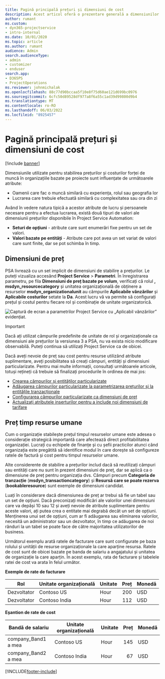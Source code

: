 ```yaml
---
title: Pagină principală prețuri și dimensiuni de cost
description: Acest articol oferă o prezentare generală a dimensiunilor prețurilor.
author: rumant
ms.custom:
- dyn365-projectservice
- intro-internal
ms.date: 10/01/2020
ms.topic: article
ms.author: rumant
audience: Admin
search.audienceType:
- admin
- customizer
- enduser
search.app:
- D365PS
- ProjectOperations
ms.reviewer: johnmichalak
ms.openlocfilehash: 88c77d90bccaa5f10e8f75d60ae121d699bc0976
ms.sourcegitcommit: 6cfc50d89528df977a8f6a55c1ad39d99800d9b4
ms.translationtype: MT
ms.contentlocale: ro-RO
ms.lasthandoff: 06/03/2022
ms.locfileid: "8925457"
---
```

# <a name="pricing-and-costing-dimensions-home-page"></a>Pagină principală prețuri și dimensiuni de cost

[!include [banner](../includes/psa-now-project-operations.md)]

Dimensiunile utilizate pentru stabilirea prețurilor și costurilor forței de muncă în organizațiile bazate pe proiecte sunt influențate de următoarele atribute:

- Oamenii care fac o muncă similară cu experiența, rolul sau geografia lor
- Lucrarea care trebuie efectuată similară cu complexitatea sau ora din zi

Având în vedere natura tipică a acestor atribute de lucru și persoanele necesare pentru a efectua lucrarea, există două tipuri de valori ale dimensiunii prețurilor disponibile în Project Service Automation: 

- **Seturi de opțiuni** - atribute care sunt enumerări fixe pentru un set de valori.
- **Valori bazate pe entități** - Atribute care pot avea un set variat de valori care sunt finite, dar se pot schimba în timp.

## <a name="pricing-dimensions"></a>Dimensiuni de preț

PSA livrează cu un set implicit de dimensiuni de stabilire a prețurilor. Le puteți vizualiza accesând **Project Service** > **Parametri**. În înregistrarea parametru, pe fila **Dimensiuni de preț bazate pe volum**, verificați că rolul **, msdyn_resourcecategory** și unitatea organizațională de obținere a resurselor **msdyn_organizationalunit** au câmpurile **Aplicabile vânzărilor** și **Aplicabile costurilor** setate la **Da**. Acest lucru vă va permite să configurați prețul și costul pentru fiecare rol și combinație de unitate organizatorică.

![Captură de ecran a parametrilor Project Service cu „Aplicabil vânzărilor” evidențiat.](media/PS-OOB-parameters.png)

> [!IMPORTANT]
> Dacă ați utilizat câmpurile predefinite de unitate de rol și organizaționale ca dimensiuni ale prețurilor la versiunea 3 a PSA, nu va exista nicio modificare observabilă. Puteți continua să utilizați Project Service ca de obicei. 

Dacă aveți nevoie de preț sau cost pentru resurse utilizând atribute suplimentare, aveți posibilitatea să creați câmpuri, entități și dimensiuni particularizate. Pentru mai multe informații, consultați următoarele articole, totuși rețineți că trebuie să finalizați procedurile în ordinea de mai jos:

- [Crearea câmpurilor și entităților particularizate](create-custom-fields-entities.md)
- [Adăugarea câmpurilor particularizate la parametrizarea prețurilor și la entitățile tranzacționale](field-references.md)
- [Configurarea câmpurilor particularizate ca dimensiuni de preț ](set-up-pricing-dimensions.md)
- [Actualizați atributele inserturilor pentru a include noi dimensiuni de tarifare](update-plug-in-attributes.md)

## <a name="pricing-human-resource-time"></a>Preț timp resurse umane
Cum o organizație stabilește prețul timpul resurselor umane este adesea o considerație strategică importantă care afectează direct profitabilitatea organizației. Lucrați cu echipele de finanțe și cu șefii practicilor atunci când organizația este pregătită să identifice modul în care dorește să configureze ratele de factură și cost pentru timpul resurselor umane.

Alte considerente de stabilire a prețurilor includ dacă să reutilizați câmpuri sau entități care nu sunt în prezent dimensiuni de preț, dar se aplică ca o dimensiune de preț pentru organizația dvs. Câmpuri precum **Categoria de tranzacție** (**msdyn_transactioncategory**) și **Resursă care se poate rezerva** (**bookableresource**) sunt exemple de dimensiuni candidat. 

Luați în considerare dacă dimensiunea de preț ar trebui să fie un tabel sau un set de opțiuni. Dacă preconizați modificări ale valorilor unei dimensiuni care va depăși 10 sau 12 și aveți nevoie de atribute suplimentare pentru aceste valori, ați putea crea o entitate mai degrabă decât un set de opțiuni. Menținerea unui set de opțiuni, cum ar fi adăugarea sau eliminarea valorilor, necesită un administrator sau un dezvoltator, în timp ce adăugarea de noi rânduri la un tabel se poate face de către majoritatea utilizatorilor de business.

Următorul exemplu arată ratele de facturare care sunt configurate pe baza rolului și unității de resurse organizaționale la care aparține resursa. Ratele de cost sunt de obicei bazate pe banda de salariu a angajatului și unitatea de organizație la care aparțin. În acest exemplu, rata de facturare și tabelele ratei de cost va arata în felul următor.

**Exemple de rate de facturare**

| Rol        | Unitate organizațională    |Unitate      |Preț      |Monedă  |
| ------------|-------------|----------|----------:|----------|
| Dezvoltator   | Contoso US  |Hour | 200|USD     |
| Dezvoltator   | Contoso India |Hour|   112|USD     |


**Eșantion de rate de cost**

| Bandă de salariu     | Unitate organizațională    |Unitate      |Preț      |Monedă  |
| ----------------|-------------|----------|----------:|----------|
| company_Band1 a mea | Contoso US  |Hour | 145|USD     |
| company_Band2 a mea | Contoso India |Hour|   67|USD     |


[!INCLUDE[footer-include](../includes/footer-banner.md)]
